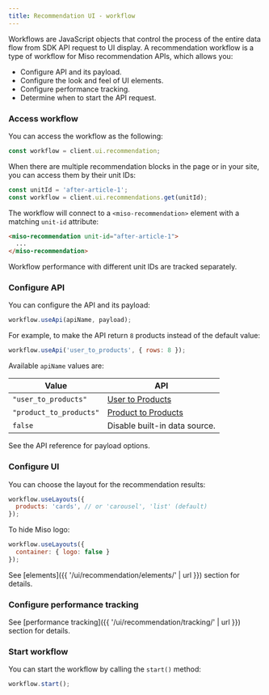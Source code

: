 ```yaml
---
title: Recommendation UI - workflow
---
```


Workflows are JavaScript objects that control the process of the entire data flow from SDK API request to UI display. A recommendation workflow is a type of workflow for Miso recommendation APIs, which allows you:

* Configure API and its payload.
* Configure the look and feel of UI elements.
* Configure performance tracking.
* Determine when to start the API request.

### Access workflow

You can access the workflow as the following:

```js
const workflow = client.ui.recommendation;
```

When there are multiple recommendation blocks in the page or in your site, you can access them by their unit IDs:

```js
const unitId = 'after-article-1';
const workflow = client.ui.recommendations.get(unitId);
```

The workflow will connect to a `<miso-recommendation>` element with a matching `unit-id` attribute:

```html
<miso-recommendation unit-id="after-article-1">
  ...
</miso-recommendation>
```

Workflow performance with different unit IDs are tracked separately.

### Configure API

You can configure the API and its payload:

```js
workflow.useApi(apiName, payload);
```

For example, to make the API return `8` products instead of the default value:

```js
workflow.useApi('user_to_products', { rows: 8 });
```

Available `apiName` values are:

<table class="table">
  <thead>
    <tr>
      <th scope="col">Value</th>
      <th scope="col">API</th>
    </tr>
  </thead>
  <tbody>
    <tr>
      <td><code>"user_to_products"</code></td>
      <td>
        <a href="{{ '/sdk/recommendation/user_to_products/' | url }}">User to Products</a>
      </td>
    </tr>
    <tr>
      <td><code>"product_to_products"</code></td>
      <td>
        <a href="{{ '/sdk/recommendation/product_to_products/' | url }}">Product to Products</a>
      </td>
    </tr>
    <tr>
      <td><code>false</code></td>
      <td>
        Disable built-in data source.
      </td>
    </tr>
  </tbody>
</table>

See the API reference for payload options.

### Configure UI

You can choose the layout for the recommendation results:

```js
workflow.useLayouts({
  products: 'cards', // or 'carousel', 'list' (default)
});
```

To hide Miso logo:

```js
workflow.useLayouts({
  container: { logo: false }
});
```

See [elements]({{ '/ui/recommendation/elements/' | url }}) section for details.

### Configure performance tracking

See [performance tracking]({{ '/ui/recommendation/tracking/' | url }}) section for details.

### Start workflow

You can start the workflow by calling the `start()` method:

```js
workflow.start();
```
